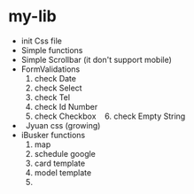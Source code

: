 # my-lib
-  init Css file
-  Simple functions
-  Simple Scrollbar (it don't support mobile)
-  FormValidations 
    1.  check Date
    2.  check Select
    3.  check Tel
    4.  check Id Number
    5.  check Checkbox
    6.  check Empty String
-   Jyuan css (growing)
-   iBusker functions
    1.  map
    2.  schedule google
    3.  card template
    4.  model template
    5.
